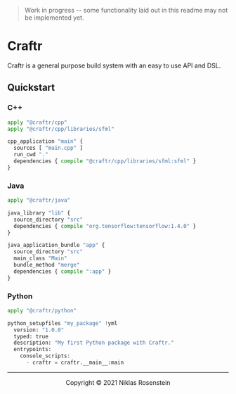 > Work in progress -- some functionality laid out in this readme may not be implemented yet.

# Craftr

Craftr is a general purpose build system with an easy to use API and DSL.

## Quickstart

### C++

```py
apply "@craftr/cpp"
apply "@craftr/cpp/libraries/sfml"

cpp_application "main" {
  sources [ "main.cpp" ]
  run_cwd "."
  dependencies { compile "@craftr/cpp/libraries/sfml:sfml" }
}
```

### Java

```py
apply "@craftr/java"

java_library "lib" {
  source_directory "src"
  dependencies { compile "org.tensorflow:tensorflow:1.4.0" }
}

java_application_bundle "app" {
  source_directory "src"
  main_class "Main"
  bundle_method "merge"
  dependencies { compile ":app" }
}
```

### Python

```py
apply "@craftr/python"

python_setupfiles "my_package" !yml
  version: "1.0.0"
  typed: true
  description: "My first Python package with Craftr."
  entrypoints:
    console_scripts:
      - craftr = craftr.__main__:main
```

---

<p align="center">Copyright &copy; 2021 Niklas Rosenstein</p>
